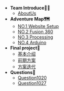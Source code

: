 <!-- 侧边栏 docs/_sidebar.md -->
* **Team Introduce🏴‍☠️**
  * [AboutUs](Team%20Introduce🏴‍☠️/AboutUs.md)
* **Adventure Map🗺️**
  * [NO.1 Website Setup](Adventure%20Map🗺️/NO.1%20Website%20Setup.md)
  * [NO.2 Fusion 360](Adventure%20Map🗺️/NO.2%20Fusion%20360.md)
  * [NO.3 Processing](Adventure%20Map🗺️/NO.3%20Processing.md)
  * [NO.4 Arduino](Adventure%20Map🗺️/NO.4%20Arduino.md)
* **Final project📜**
  * [基本介绍](Final%20project📜/基本介绍.md)
  * [前期方案](Final%20project📜/前期方案.md)
  * [方案迭代](Final%20project📜/方案迭代.md)
* **Questions🤔**
  * [Question1020](Questions🤔/Question1020.md)
  * [Question1027](Questions🤔/Question1027.md)